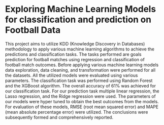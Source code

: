 # Exploring Machine Learning Models for classification and prediction on Football Data
 This project aims to utilize KDD (Knowledge Discovery in Databases) methodology to apply various machine learning algorithms to achieve the predictions and classification tasks. The tasks performed are goals prediction for football matches using regression and classification of football match outcomes. Before applying various machine learning models data exploration, data cleaning, and transformation were performed for all the datasets. All the utilized models were evaluated using various parameters. The classification task was performed using Random Forest and the XGBoost algorithm. The overall accuracy of 61% was achieved for our classification task. For our prediction task multiple linear regression, the Lasso regression, and the Ridge regression were used. The parameters of our models were hyper tuned to obtain the best outcomes from the models. For evaluation of these models, RMSE (root mean squared error) and MAPE (mean absolute percentage error) were utilized. The conclusions were subsequently formed and comprehensively reported.

